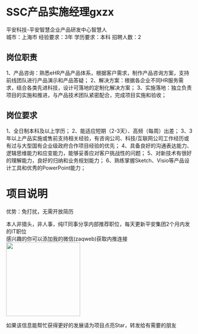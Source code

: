 # SSC产品实施经理gxzx
平安科技-平安智慧企业产品研发中心智慧人  
城市：上海市 经验要求：3年 学历要求：本科  招聘人数：2

## 岗位职责
1、产品咨询：熟悉eHR产品产品体系，根据客户需求，制作产品咨询方案，支持前线团队进行产品演示和产品答疑；
   2、解决方案：根据各企业不同HR服务需求，结合各类先进科技，设计可落地的定制化解决方案；
   3、实施落地：独立负责项目的实施和推进，与产品技术团队紧密配合，完成项目实施和验收；

## 岗位要求
1、全日制本科及以上学历；
   2、能适应短期（2-3天）、高频（每周）出差；
   3、3年以上产品实施或售前支持相关经验，有咨询公司、科技/互联网公司工作经历或有过与大型国有企业级政府合作项目经验的优先；
   4、具备良好的沟通表达能力、逻辑思维能力和应变能力，能够妥善应对客户挑战性的问题；
   5、对新技术有很好的理解能力，良好的归纳和业务规划能力；
   6、熟练掌握Sketch、Visio等产品设计工具和优秀的PowerPoint能力；

# 项目说明

优势：免打扰，无需开放简历

本人非猎头，非人事，纯IT同事分享内部推荐职位，每天更新平安集团2个月内发的IT职位  
感兴趣的你可以添加我的微信(zaqweb)获取内推连接  
<img src="https://github.com/zaqweb/PA-IT-JOBS/blob/master/WechatICode.jpeg"  height="200" width="200">

如果该信息能帮忙获得更好的发展请为项目点亮Star，转发给有需要的朋友




